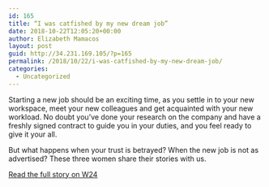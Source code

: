```yaml
---
id: 165
title: “I was catfished by my new dream job”
date: 2018-10-22T12:05:20+00:00
author: Elizabeth Mamacos
layout: post
guid: http://34.231.169.105/?p=165
permalink: /2018/10/22/i-was-catfished-by-my-new-dream-job/
categories:
  - Uncategorized
---
```

Starting a new job should be an exciting time, as you settle in to your new workspace, meet your new colleagues and get acquainted with your new workload. No doubt you’ve done your research on the company and have a freshly signed contract to guide you in your duties, and you feel ready to give it your all.

But what happens when your trust is betrayed? When the new job is not as advertised? These three women share their stories with us.

[Read the full story on W24](https://www.w24.co.za/Work/Jobs/i-was-catfished-by-a-new-job-20181018)